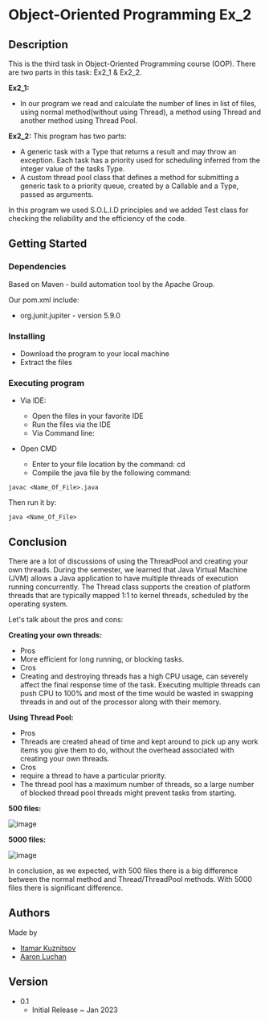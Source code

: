 # Object-Oriented Programming Ex_2

## Description
This is the third task in Object-Oriented Programming course (OOP).
There are two parts in this task: Ex2_1 & Ex2_2.

__Ex2_1:__ 
 * In our program we read and calculate the number of lines in list of files, using normal method(without using Thread), a method using Thread and another           method using Thread Pool.
 
__Ex2_2:__
 This program has two parts:
 * A generic task with a Type that returns a result and may throw an exception.
   Each task has a priority used for scheduling͕ inferred from the integer value of the task͛s Type.
 * A custom thread pool class that defines a method for submitting a generic task to a priority queue, created by a
   Callable<V> and a Type, passed as arguments.

In this program we used S.O.L.I.D principles 
and we added Test class for checking the reliability and the efficiency of the code.

## Getting Started
### Dependencies
Based on Maven - build automation tool by the Apache Group.

Our pom.xml include:
 
* org.junit.jupiter - version 5.9.0
 
### Installing
* Download the program to your local machine
* Extract the files
### Executing program
* Via IDE:

  * Open the files in your favorite IDE
  * Run the files via the IDE
  * Via Command line:

* Open CMD
  * Enter to your file location by the command: cd
  * Compile the java file by the following command:
```
javac <Name_Of_File>.java
```

Then run it by:
```
java <Name_Of_File>
```

## Conclusion
There are a lot of discussions of using the ThreadPool and creating your own threads.
During the semester, we learned that Java Virtual Machine (JVM)
allows a Java application to have multiple threads of execution running concurrently.
The Thread class supports the creation of platform threads that are typically mapped 1:1 to kernel threads, scheduled
by the operating system.

Let's talk about the pros and cons:

 __Creating your own threads:__
* Pros 
 * More efficient for long running, or blocking tasks.
* Cros
 * Creating and destroying threads has a high CPU usage, can severely affect the final response time of the task. 
   Executing multiple threads can push CPU to 100% and most of the time would be wasted in swapping threads in and out of the processor along with their memory.
   
__Using Thread Pool:__
* Pros
 * Threads are created ahead of time and kept around to pick up any work items you give them to do, without the overhead associated with    creating your own          threads.
* Cros
 * require a thread to have a particular priority.
 * The thread pool has a maximum number of threads, so a large number of blocked thread pool    threads might prevent tasks from starting.

 __500 files:__
 
![image](https://user-images.githubusercontent.com/72256735/212047684-bf9708ac-faec-4d33-a5e7-5bffc39e9993.png)

 __5000 files:__

 ![image](https://user-images.githubusercontent.com/72256735/212047772-5fc169af-434b-4358-984d-9c236f1bde7b.png)

In conclusion, as we expected, with 500 files there is a big difference between the normal method and Thread/ThreadPool methods. With 5000 files there is significant difference.
 
 
 
## Authors
Made by

* [Itamar Kuznitsov](https://github.com/Itamar-Kuznitsov)
* [Aaron Luchan](https://github.com/aronl096)
 
## Version
* 0.1
  * Initial Release ~ Jan 2023
